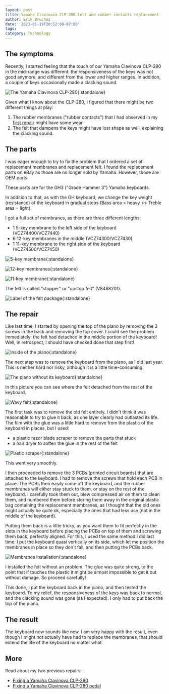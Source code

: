 ```yaml
---
layout: post
title: Yamaha Clavinova CLP-280 felt and rubber contacts replacement
author: Erik Bruchez
date: '2023-01-19T20:52:00-07:00'
tags:
category: Technology
---
```


## The symptoms

Recently, I started feeling that the touch of our Yamaha Clavinova CLP-280 in the mid-range was different: the responsiveness of the keys was not good anymore, and different from the lower and higher ranges. In addition, a couple of keys occasionally made a clacking sound.

![The Yamaha Clavinova CLP-280](/assets/posts/fixing-yamaha-clavinova-clp-280-felt-contacts/2x/IMG_0273.jpg){:standalone}

Given what I know about the CLP-280, I figured that there might be two different things at play:

1. The rubber membranes ("rubber contacts") that I had observed in my [first repair](2021-11-07-fixing-yamaha-clavinova-clp-280.md) might have some wear.
2. The felt that dampens the keys might have lost shape as well, explaining the clacking sound.

## The parts

I was eager enough to try to fix the problem that I ordered a set of replacement membranes and replacement felt. I found the replacement parts on eBay as those are no longer sold by Yamaha. However, those are OEM parts.

These parts are for the GH3 ("Grade Hammer 3") Yamaha keyboards.

In addition to that, as with the GH keyboard, we change the key weight (resistance) of the keyboard in gradual steps (Bass area = heavy <-> Treble area = light)

I got a full set of membranes, as there are three different lengths:

- 1 5-key membrane to the left side of the keyboard (VCZ74400/VCZ7440)
- 6 12-key membranes in the middle (VCZ74300/VCZ7430)
- 1 11-key membrane to the right side of the keyboard (VCZ74500/VCZ7450)

![5-key membrane](/assets/posts/fixing-yamaha-clavinova-clp-280-felt-contacts/2x/IMG_0251.jpg){:standalone}

![12-key membranes](/assets/posts/fixing-yamaha-clavinova-clp-280-felt-contacts/2x/IMG_0259.jpg){:standalone}

![11-key membrane](/assets/posts/fixing-yamaha-clavinova-clp-280-felt-contacts/2x/IMG_0254.jpg){:standalone}

The felt is called "stopper" or "upstop felt" (V8468201).

![Label of the felt package](/assets/posts/fixing-yamaha-clavinova-clp-280-felt-contacts/2x/IMG_0271.jpg){:standalone}

## The repair

Like last time, I started by opening the top of the piano by removing the 3 screws in the back and removing the top cover. I could see the problem immediately: the felt had detached in the middle portion of the keyboard! Well, in retrospect, I should have checked done that step first!

![Inside of the piano](/assets/posts/fixing-yamaha-clavinova-clp-280-felt-contacts/2x/IMG_0218.jpg){:standalone}

The next step was to remove the keyboard from the piano, as I did last year. This is neither hard nor risky, although it is a little time-consuming.

![The piano without its keyboard](/assets/posts/fixing-yamaha-clavinova-clp-280-felt-contacts/2x/IMG_0234.jpg){:standalone}

In this picture you can see where the felt detached from the rest of the keyboard.

![Wavy felt](/assets/posts/fixing-yamaha-clavinova-clp-280-felt-contacts/2x/IMG_0243.jpg){:standalone}

The first task was to remove the old felt entirely. I didn't think it was reasonable to try to glue it back, as one layer clearly had outlasted its life. The film with the glue was a little hard to remove from the plastic of the keyboard in places, but I used:

- a plastic razor blade scraper to remove the parts that stuck
- a hair dryer to soften the glue in the rest of the felt

![Plastic scraper](/assets/posts/fixing-yamaha-clavinova-clp-280-felt-contacts/2x/IMG_0245.jpg){:standalone}

This went very smoothly.

I then proceeded to remove the 3 PCBs (printed circuit boards) that are attached to the keyboard. I had to remove the screws that hold each PCB in place. The PCBs then easily come off the keyboard, and the rubber membranes will either stay stuck to them, or stay on the rest of the keyboard. I carefully took them out, blew compressed air on them to clean them, and numbered them before storing them away in the original plastic bag containing the replacement membranes, as I thought that the old ones might actually be quite ok, especially the ones that had less use (not in the middle of the keyboard).

Putting them back is a little tricky, as you want them to fit perfectly in the slots in the keyboard before placing the PCBs on top of them and screwing them back, perfectly aligned. For this, I used the same method I did last time: I put the keyboard quasi vertically on its side, which let me position the membranes in place so they don't fall, and then putting the PCBs back.

![Membranes installation](/assets/posts/fixing-yamaha-clavinova-clp-280-felt-contacts/2x/IMG_0262.jpg){:standalone}

I installed the felt without an problem. The glue was quite strong, to the point that if touches the plastic it might be almost impossible to get it out without damage. So proceed carefully!

This done, I put the keyboard back in the piano, and then tested the keyboard. To my relief, the responsiveness of the keys was back to normal, and the clacking sound was gone (as I expected). I only had to put back the top of the piano.

## The result

The keyboard now sounds like new. I am very happy with the result, even though I might not actually have had to replace the membranes, that should extend the life of the keyboard no matter what.

## More

Read about my two previous repairs:

- [Fixing a Yamaha Clavinova CLP-280](2021-11-07-fixing-yamaha-clavinova-clp-280.md)
- [Fixing a Yamaha Clavinova CLP-280 pedal](2022-11-15-fixing-yamaha-clavinova-clp-280-pedal.md)
